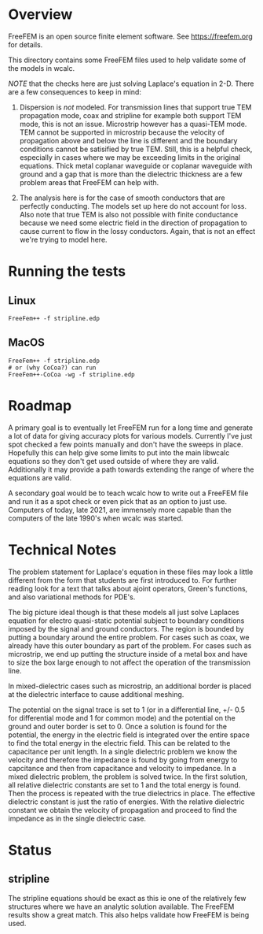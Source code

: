 # Overview
FreeFEM is an open source finite element software.  See https://freefem.org for details.

This directory contains some FreeFEM files used to help validate some of the models
in wcalc.

*NOTE* that the checks here are just solving Laplace's equation in 2-D.  There are
a few consequences to keep in mind:

1. Dispersion is *not* modeled.  For transmission lines that support true TEM propagation
mode, coax and stripline for example both support TEM mode, this is not an issue.
Microstrip however has a quasi-TEM mode.  TEM cannot be supported in microstrip because
the velocity of propagation above and below the line is different and the boundary
conditions cannot be satisified by true TEM.  Still, this is a helpful check, especially
in cases where we may be exceeding limits in the original equations.  Thick metal
coplanar waveguide or coplanar waveguide with ground and a gap that is more than the
dielectric thickness are a few problem areas that FreeFEM can help with.

2. The analysis here is for the case of smooth conductors that are perfectly conducting.
The models set up here do not account for loss.  Also note that true TEM is also not possible
with finite conductance because we need some electric field in the direction of propagation
to cause current to flow in the lossy conductors.  Again, that is not an effect we're trying
to model here.

# Running the tests

## Linux
```
FreeFem++ -f stripline.edp
```

## MacOS
```
FreeFem++ -f stripline.edp
# or (why CoCoa?) can run
FreeFem++-CoCoa -wg -f stripline.edp
```

# Roadmap
A primary goal is to eventually let FreeFEM run for a long time and generate a lot of
data for giving accuracy plots for various models.  Currently I've just spot checked
a few points manually and don't have the sweeps in place.  Hopefully this can help
give some limits to put into the main libwcalc equations so they don't get used outside
of where they are valid.  Additionally it may provide a path towards extending the
range of where the equations are valid.

A secondary goal would be to teach wcalc how to write out a FreeFEM file and run it
as a spot check or even pick that as an option to just use.  Computers of today, late
2021, are immensely more capable than the computers of the late 1990's when wcalc
was started.

# Technical Notes
The problem statement for Laplace's equation in these files may look a little different
from the form that students are first introduced to.  For further reading look for
a text that talks about ajoint operators, Green's functions, and also variational
methods for PDE's.

The big picture ideal though is that these models all just solve Laplaces equation for
electro quasi-static potential subject to boundary conditions imposed by the signal
and ground conductors.  The region is bounded by putting a boundary around the entire
problem.  For cases such as coax, we already have this outer boundary as part of the
problem.  For cases such as microstrip, we end up putting the structure inside of a
metal box and have to size the box large enough to not affect the operation of the
transmission line.

In mixed-dielectric cases such as microstrip, an additional border is placed at the
dielectric interface to cause additional meshing.

The potential on the signal trace is set to 1 (or in a differential line, +/- 0.5 for
differential mode and 1 for common mode) and the potential on the ground and outer
border is set to 0.  Once a solution is found for the potential, the energy in the
electric field is integrated over the entire space to find the total energy in the
electric field.  This can be related to the capacitance per unit length.
In a single dielectric problem we know the velocity and therefore the impedance
is found by going from energy to capcitance and then from capacitance and velocity
to impedance.  In a mixed dielectric problem, the problem is solved twice.  In the
first solution, all relative dielectric constants are set to 1 and the total energy
is found.  Then the process is repeated with the true dielectrics in place.  The
effective dielectric constant is just the ratio of energies.  With the relative
dielectric constant we obtain the velocity of propagation and proceed to find
the impedance as in the single dielectric case.

# Status

## stripline
The stripline equations should be exact as this ie one of the relatively few structures
where we have an analytic solution available.  The FreeFEM results show a great
match.  This also helps validate how FreeFEM is being used.

